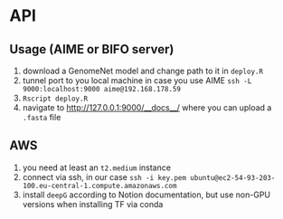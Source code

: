 # API

## Usage (AIME or BIFO server)

1. download a GenomeNet model and change path to it in `deploy.R`
2. tunnel port to you local machine in case you use AIME `ssh -L 9000:localhost:9000 aime@192.168.178.59`
3. `Rscript deploy.R`
4. navigate to http://127.0.0.1:9000/__docs__/ where you can upload a `.fasta` file

## AWS

1. you need at least an `t2.medium` instance
2. connect via ssh, in our case `ssh -i key.pem ubuntu@ec2-54-93-203-100.eu-central-1.compute.amazonaws.com`
3. install `deepG` according to Notion documentation, but use non-GPU versions when installing TF via conda
